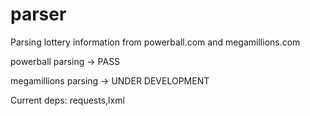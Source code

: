 # parser
Parsing lottery information from powerball.com and megamillions.com

powerball parsing -> PASS

megamillions parsing -> UNDER DEVELOPMENT

Current deps: requests,lxml
